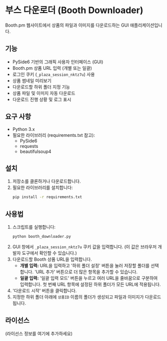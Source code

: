 # 부스 다운로더 (Booth Downloader)

Booth.pm 웹사이트에서 상품의 파일과 이미지를 다운로드하는 GUI 애플리케이션입니다.

## 기능

*   PySide6 기반의 그래픽 사용자 인터페이스 (GUI)
*   Booth.pm 상품 URL 입력 (개별 또는 일괄)
*   로그인 쿠키 (`_plaza_session_nktz7u`) 사용
*   상품 썸네일 미리보기
*   다운로드할 하위 폴더 지정 기능
*   상품 파일 및 이미지 자동 다운로드
*   다운로드 진행 상황 및 로그 표시

## 요구 사항

*   Python 3.x
*   필요한 라이브러리 (requirements.txt 참고):
    *   PySide6
    *   requests
    *   beautifulsoup4

## 설치

1.  저장소를 클론하거나 다운로드합니다.
2.  필요한 라이브러리를 설치합니다:
    ```bash
    pip install -r requirements.txt
    ```

## 사용법

1.  스크립트를 실행합니다:
    ```bash
    python booth_downloader.py
    ```
2.  GUI 창에서 `_plaza_session_nktz7u` 쿠키 값을 입력합니다. (이 값은 브라우저 개발자 도구에서 확인할 수 있습니다.)
3.  다운로드할 Booth 상품 URL을 입력합니다.
    *   **개별 입력:** URL을 입력하고 '하위 폴더 설정' 버튼을 눌러 저장할 폴더를 선택합니다. 'URL 추가' 버튼으로 더 많은 항목을 추가할 수 있습니다.
    *   **일괄 입력:** '일괄 입력 모드' 버튼을 누르고 여러 URL을 줄바꿈으로 구분하여 입력합니다. 첫 번째 URL 항목에 설정된 하위 폴더가 모든 URL에 적용됩니다.
4.  '다운로드 시작' 버튼을 클릭합니다.
5.  지정한 하위 폴더 아래에 `상품ID` 이름의 폴더가 생성되고 파일과 이미지가 다운로드됩니다.

## 라이선스

(라이선스 정보를 여기에 추가하세요)
